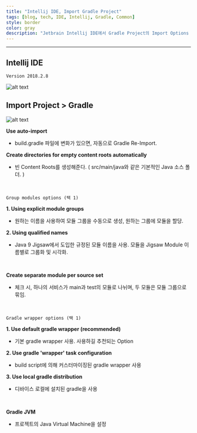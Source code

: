 ```yaml
---
title: "Intellij IDE, Import Gradle Project"
tags: [blog, tech, IDE, Intellij, Gradle, Common]
style: border
color: gray
description: "Jetbrain Intellij IDE에서 Gradle Project의 Import Options 알아보기"
---
```


---

## Intellij IDE
`Version 2018.2.8`

![alt text](https://postfiles.pstatic.net/MjAxOTEyMTJfMTMw/MDAxNTc2MTMxODE4OTAz.if4c2whQX7R7fuogsvJc4fvnj-KaWDuarz4gxjX-1YQg.1YCIgLRFKWnaLd_l1hyCLIMtoJg-6pzml0I0s5-_x4gg.PNG.rlaqhgk9412/%EC%8A%A4%ED%81%AC%EB%A6%B0%EC%83%B7_2019-12-12_%EC%98%A4%ED%9B%84_3.18.34.png?type=w966 "Intellij Import Project")

## Import Project > Gradle

![alt text](https://postfiles.pstatic.net/MjAxOTEyMTJfMTk2/MDAxNTc2MTI5NTU4MjQ0.wlhQ3RctozSbV82VDI6DbSfY19lrZoxRKlrxmjN1cNcg.Xz59zGedIOCgWI5S-f7DNZmZTSLqbTO5V78n_D09gckg.PNG.rlaqhgk9412/%EC%8A%A4%ED%81%AC%EB%A6%B0%EC%83%B7_2019-12-12_%EC%98%A4%ED%9B%84_2.40.38.png?type=w966 "Intellij Gradle Import")


**Use auto-import**
- build.gradle 파일에 변화가 있으면, 자동으로 Gradle Re-Import.

**Create directories for empty content roots automatically**
- 빈 Content Roots를 생성해준다. ( src/main/java와 같은 기본적인 Java 소스 폴더. )

​

`Group modules options (택 1)`

**1. Using explicit module groups**
- 원하는 이름을 사용하여 모듈 그룹을 수동으로 생성, 원하는 그룹에 모듈을 할당.

**2. Using qualified names**
- Java 9 Jigsaw에서 도입한 규정된 모듈 이름을 사용. 모듈을 Jigsaw Module 이름별로 그룹화 및 시각화.

​

**Create separate module per source set**
- 체크 시, 하나의 서비스가 main과 test의 모듈로 나뉘며, 두 모듈은 모듈 그룹으로 묶임.

​

`Gradle wrapper options (택 1)`

**1. Use default gradle wrapper (recommended)**
- 기본 gradle wrapper 사용. 사용하길 추천되는 Option

**2. Use gradle 'wrapper' task configuration**
- build script에 의해 커스터마이징된 gradle wrapper 사용

**3. Use local gradle distribution**
- 디바이스 로컬에 설치된 gradle을 사용

​

**Gradle JVM**
- 프로젝트의 Java Virtual Machine을 설정




